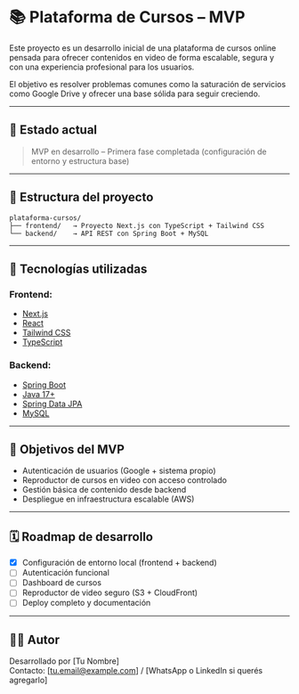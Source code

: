 # 📚 Plataforma de Cursos – MVP

Este proyecto es un desarrollo inicial de una plataforma de cursos online pensada para ofrecer contenidos en video de forma escalable, segura y con una experiencia profesional para los usuarios.

El objetivo es resolver problemas comunes como la saturación de servicios como Google Drive y ofrecer una base sólida para seguir creciendo.

---

## 🚧 Estado actual

> MVP en desarrollo – Primera fase completada (configuración de entorno y estructura base)

---

## 🧱 Estructura del proyecto

```
plataforma-cursos/
├── frontend/   → Proyecto Next.js con TypeScript + Tailwind CSS
└── backend/    → API REST con Spring Boot + MySQL
```

---

## 📌 Tecnologías utilizadas

### Frontend:
- [Next.js](https://nextjs.org/)
- [React](https://reactjs.org/)
- [Tailwind CSS](https://tailwindcss.com/)
- [TypeScript](https://www.typescriptlang.org/)

### Backend:
- [Spring Boot](https://spring.io/projects/spring-boot)
- [Java 17+](https://openjdk.org/projects/jdk/17/)
- [Spring Data JPA](https://spring.io/projects/spring-data-jpa)
- [MySQL](https://www.mysql.com/)

---

## 🎯 Objetivos del MVP

- Autenticación de usuarios (Google + sistema propio)
- Reproductor de cursos en video con acceso controlado
- Gestión básica de contenido desde backend
- Despliegue en infraestructura escalable (AWS)

---

## 🗓️ Roadmap de desarrollo

- [x] Configuración de entorno local (frontend + backend)
- [ ] Autenticación funcional
- [ ] Dashboard de cursos
- [ ] Reproductor de video seguro (S3 + CloudFront)
- [ ] Deploy completo y documentación

---

## 🧑‍💻 Autor

Desarrollado por [Tu Nombre]  
Contacto: [tu.email@example.com] / [WhatsApp o LinkedIn si querés agregarlo]
